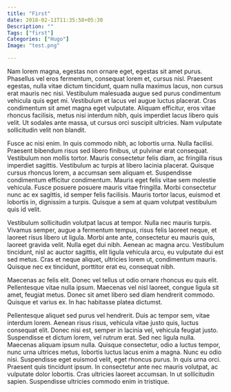 ```yaml
---
title: "First"
date: 2018-02-11T11:35:58+05:30
Description: ""
Tags: ["first"]
Categories: ["Hugo"]
Image: "test.png"

---
```


Nam lorem magna, egestas non ornare eget, egestas sit amet purus. Phasellus vel eros fermentum, consequat lorem et, cursus nisl. Praesent egestas, nulla vitae dictum tincidunt, quam nulla maximus lacus, non cursus erat mauris nec nisi. Vestibulum malesuada augue sed purus condimentum vehicula quis eget mi. Vestibulum et lacus vel augue luctus placerat. Cras condimentum sit amet magna eget vulputate. Aliquam efficitur, eros vitae rhoncus facilisis, metus nisi interdum nibh, quis imperdiet lacus libero quis velit. Ut sodales ante massa, ut cursus orci suscipit ultricies. Nam vulputate sollicitudin velit non blandit.

Fusce ac nisi enim. In quis commodo nibh, ac lobortis urna. Nulla facilisi. Praesent bibendum risus sed libero finibus, ut pulvinar erat consequat. Vestibulum non mollis tortor. Mauris consectetur felis diam, ac fringilla risus imperdiet sagittis. Vestibulum ac turpis at libero lacinia placerat. Quisque cursus rhoncus lorem, a accumsan sem aliquam et. Suspendisse condimentum efficitur condimentum. Mauris eget felis vitae sem molestie vehicula. Fusce posuere posuere mauris vitae fringilla. Morbi consectetur nunc ac ex sagittis, id semper felis facilisis. Mauris tortor lacus, euismod et lobortis in, dignissim a turpis. Quisque a sem at quam volutpat vestibulum quis id velit.

Vestibulum sollicitudin volutpat lacus at tempor. Nulla nec mauris turpis. Vivamus semper, augue a fermentum tempus, risus felis laoreet neque, et laoreet risus libero ut ligula. Morbi ante ante, consectetur eu mauris quis, laoreet gravida velit. Nulla eget dui nibh. Aenean ac magna arcu. Vestibulum tincidunt, nisl ac auctor sagittis, elit ligula vehicula arcu, eu vulputate dui est sed metus. Cras et neque aliquet, ultricies lorem ut, condimentum mauris. Quisque nec ex tincidunt, porttitor erat eu, consequat nibh.

Maecenas ac felis elit. Donec vel tellus ut odio ornare rhoncus eu quis elit. Pellentesque vitae nulla ipsum. Maecenas vel nisl laoreet, congue ligula sit amet, feugiat metus. Donec sit amet libero sed diam hendrerit commodo. Quisque et varius ex. In hac habitasse platea dictumst.

Pellentesque aliquet sed purus vel hendrerit. Duis ac tempor sem, vitae interdum lorem. Aenean risus risus, vehicula vitae justo quis, luctus consequat elit. Donec nisi est, semper in lacinia vel, vehicula feugiat justo. Suspendisse et dictum lorem, vel rutrum erat. Sed nec ligula nulla. Maecenas aliquam ipsum nulla. Quisque consectetur, odio a luctus tempor, nunc urna ultrices metus, lobortis luctus lacus enim a magna. Nunc eu odio nisi. Suspendisse eget euismod velit, eget rhoncus purus. In quis urna orci. Praesent quis tincidunt ipsum. In consectetur ante nec mauris volutpat, ac vulputate dolor lobortis. Cras ultricies laoreet accumsan. In ut sollicitudin sapien. Suspendisse ultricies commodo enim in tristique.